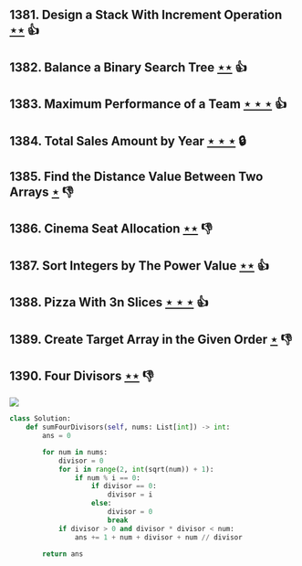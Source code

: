 ## 1381. Design a Stack With Increment Operation [$\star\star$](https://leetcode.com/problems/design-a-stack-with-increment-operation) :thumbsup:

## 1382. Balance a Binary Search Tree [$\star\star$](https://leetcode.com/problems/balance-a-binary-search-tree) :thumbsup:

## 1383. Maximum Performance of a Team [$\star\star\star$](https://leetcode.com/problems/maximum-performance-of-a-team) :thumbsup:

## 1384. Total Sales Amount by Year [$\star\star\star$](https://leetcode.com/problems/total-sales-amount-by-year) 🔒

## 1385. Find the Distance Value Between Two Arrays [$\star$](https://leetcode.com/problems/find-the-distance-value-between-two-arrays) :thumbsdown:

## 1386. Cinema Seat Allocation [$\star\star$](https://leetcode.com/problems/cinema-seat-allocation) :thumbsdown:

## 1387. Sort Integers by The Power Value [$\star\star$](https://leetcode.com/problems/sort-integers-by-the-power-value) :thumbsup:

## 1388. Pizza With 3n Slices [$\star\star\star$](https://leetcode.com/problems/pizza-with-3n-slices) :thumbsup:

## 1389. Create Target Array in the Given Order [$\star$](https://leetcode.com/problems/create-target-array-in-the-given-order) :thumbsdown:

## 1390. Four Divisors [$\star\star$](https://leetcode.com/problems/four-divisors) :thumbsdown:

![](https://img.shields.io/badge/-Math-434343.svg?style=flat-square)

```python
class Solution:
    def sumFourDivisors(self, nums: List[int]) -> int:
        ans = 0

        for num in nums:
            divisor = 0
            for i in range(2, int(sqrt(num)) + 1):
                if num % i == 0:
                    if divisor == 0:
                        divisor = i
                    else:
                        divisor = 0
                        break
            if divisor > 0 and divisor * divisor < num:
                ans += 1 + num + divisor + num // divisor

        return ans
```
